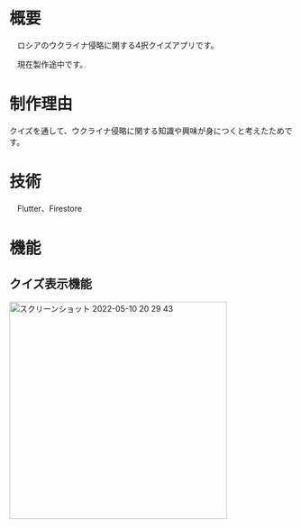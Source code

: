 # 概要
　ロシアのウクライナ侵略に関する4択クイズアプリです。
 
　現在製作途中です。

# 制作理由
クイズを通して、ウクライナ侵略に関する知識や興味が身につくと考えたためです。

# 技術
　Flutter、Firestore
 
# 機能
## クイズ表示機能
<img width="386" alt="スクリーンショット 2022-05-10 20 29 43" src="https://user-images.githubusercontent.com/67419083/168108449-c6627830-99f5-4cd5-9d7f-9f4636c9bb9e.png">

